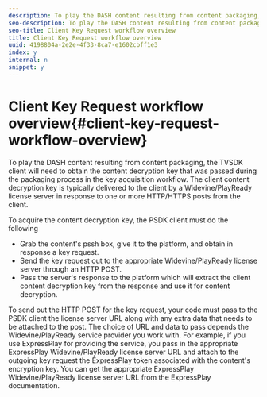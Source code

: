 ```yaml
---
description: To play the DASH content resulting from content packaging, the TVSDK client will need to obtain the content decryption key that was passed during the packaging process in the key acquisition workflow. The client content decryption key is typically delivered to the client by a Widevine/PlayReady license server in response to one or more HTTP/HTTPS posts from the client.
seo-description: To play the DASH content resulting from content packaging, the TVSDK client will need to obtain the content decryption key that was passed during the packaging process in the key acquisition workflow. The client content decryption key is typically delivered to the client by a Widevine/PlayReady license server in response to one or more HTTP/HTTPS posts from the client.
seo-title: Client Key Request workflow overview
title: Client Key Request workflow overview
uuid: 4198804a-2e2e-4f33-8ca7-e1602cbff1e3
index: y
internal: n
snippet: y
---
```


# Client Key Request workflow overview{#client-key-request-workflow-overview}

To play the DASH content resulting from content packaging, the TVSDK client will need to obtain the content decryption key that was passed during the packaging process in the key acquisition workflow. The client content decryption key is typically delivered to the client by a Widevine/PlayReady license server in response to one or more HTTP/HTTPS posts from the client.

To acquire the content decryption key, the PSDK client must do the following

* Grab the content's pssh box, give it to the platform, and obtain in response a key request. 
* Send the key request out to the appropriate Widevine/PlayReady license server through an HTTP POST. 
* Pass the server's response to the platform which will extract the client content decryption key from the response and use it for content decryption.

To send out the HTTP POST for the key request, your code must pass to the PSDK client the license server URL along with any extra data that needs to be attached to the post. The choice of URL and data to pass depends the Widevine/PlayReady service provider you work with. For example, if you use ExpressPlay for providing the service, you pass in the appropriate ExpressPlay Widevine/PlayReady license server URL and attach to the outgoing key request the ExpressPlay token associated with the content's encryption key. You can get the appropriate ExpressPlay Widevine/PlayReady license server URL from the ExpressPlay documentation. 

